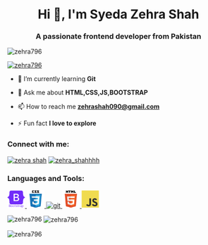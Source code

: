 <h1 align="center">Hi 👋, I'm Syeda Zehra Shah</h1>
<h3 align="center">A passionate frontend developer from Pakistan</h3>

<p align="left"> <img src="https://komarev.com/ghpvc/?username=zehra796&label=Profile%20views&color=0e75b6&style=flat" alt="zehra796" /> </p>

<p align="left"> <a href="https://github.com/ryo-ma/github-profile-trophy"><img src="https://github-profile-trophy.vercel.app/?username=zehra796" alt="zehra796" /></a> </p>

- 🌱 I’m currently learning **Git**

- 💬 Ask me about **HTML,CSS,JS,BOOTSTRAP**

- 📫 How to reach me **zehrashah090@gmail.com**

- ⚡ Fun fact **I love to explore**

<h3 align="left">Connect with me:</h3>
<p align="left">
<a href="https://fb.com/zehra shah" target="blank"><img align="center" src="https://raw.githubusercontent.com/rahuldkjain/github-profile-readme-generator/master/src/images/icons/Social/facebook.svg" alt="zehra shah" height="30" width="40" /></a>
<a href="https://instagram.com/zehra_shahhhh" target="blank"><img align="center" src="https://raw.githubusercontent.com/rahuldkjain/github-profile-readme-generator/master/src/images/icons/Social/instagram.svg" alt="zehra_shahhhh" height="30" width="40" /></a>
</p>

<h3 align="left">Languages and Tools:</h3>
<p align="left"> <a href="https://getbootstrap.com" target="_blank" rel="noreferrer"> <img src="https://raw.githubusercontent.com/devicons/devicon/master/icons/bootstrap/bootstrap-plain-wordmark.svg" alt="bootstrap" width="40" height="40"/> </a> <a href="https://www.w3schools.com/css/" target="_blank" rel="noreferrer"> <img src="https://raw.githubusercontent.com/devicons/devicon/master/icons/css3/css3-original-wordmark.svg" alt="css3" width="40" height="40"/> </a> <a href="https://git-scm.com/" target="_blank" rel="noreferrer"> <img src="https://www.vectorlogo.zone/logos/git-scm/git-scm-icon.svg" alt="git" width="40" height="40"/> </a> <a href="https://www.w3.org/html/" target="_blank" rel="noreferrer"> <img src="https://raw.githubusercontent.com/devicons/devicon/master/icons/html5/html5-original-wordmark.svg" alt="html5" width="40" height="40"/> </a> <a href="https://developer.mozilla.org/en-US/docs/Web/JavaScript" target="_blank" rel="noreferrer"> <img src="https://raw.githubusercontent.com/devicons/devicon/master/icons/javascript/javascript-original.svg" alt="javascript" width="40" height="40"/> </a> </p>

<p><img align="left" src="https://github-readme-stats.vercel.app/api/top-langs?username=zehra796&show_icons=true&locale=en&layout=compact" alt="zehra796" /></p>

<p>&nbsp;<img align="center" src="https://github-readme-stats.vercel.app/api?username=zehra796&show_icons=true&locale=en" alt="zehra796" /></p>

<p><img align="center" src="https://github-readme-streak-stats.herokuapp.com/?user=zehra796&" alt="zehra796" /></p>
